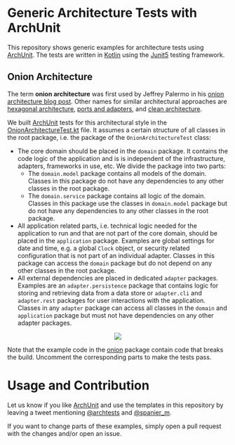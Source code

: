 # Generic Architecture Tests with ArchUnit

This repository shows generic examples for architecture tests using [ArchUnit].
The tests are written in [Kotlin] using the [Junit5] testing framework.


## Onion Architecture

The term **onion architecture** was first used by Jeffrey Palermo in his [onion architecture blog post](https://jeffreypalermo.com/2008/07/the-onion-architecture-part-1/).
Other names for similar architectural approaches are
  [hexagonal architecture](http://alistair.cockburn.us/Hexagonal+architecture),
  [ports and adapters](http://wiki.c2.com/?PortsAndAdaptersArchitecture), and
  [clean architecture](http://blog.cleancoder.com/uncle-bob/2012/08/13/the-clean-architecture.html).

We built [ArchUnit] tests for this architectural style in the [OnionArchitectureTest.kt](./src/test/kotlin/com/github/spanierm/archunitjunit5kotlin/onion/OnionArchitectureTest.kt) file.
It assumes a certain structure of all classes in the root package, i.e. the package of the `OnionArchitectureTest` class:
* The core domain should be placed in the `domain` package.
  It contains the code logic of the application and is is independent of the infrastructure, adapters, frameworks in use, etc.
  We divide the package into two parts:
  * The `domain.model` package contains all models of the domain.
    Classes in this package do not have any dependencies to any other classes in the root package.
  * The `domain.service` package contains all logic of the domain.
    Classes in this package use the classes in `domain.model` package but do not have any dependencies to any other classes in the root package.
* All application related parts, i.e. technical logic needed for the application to run and that are not part of the core domain,
  should be placed in the `application` package.
  Examples are global settings for date and time, e.g. a global `Clock` object, or security related configuration that is not part of an individual adapter.
  Classes in this package can access the `domain` package but do not depend on any other classes in the root package.
* All external dependencies are placed in dedicated `adapter` packages.
  Examples are an `adapter.persistence` package that contains logic for storing and retrieving data from a data store
  or `adapter.cli` and `adapter.rest` packages for user interactions with the application.
  Classes in any `adapter` package can access all classes in the `domain` and `application` package
    but must not have dependencies on any other adapter packages.

<p align="center">
    <img src="./docs/onion-architecture.svg">
</p>

Note that the example code in the [onion](./src/main/kotlin/com/github/spanierm/archunitjunit5kotlin/onion) package contain code that breaks the build.
Uncomment the corresponding parts to make the tests pass.


# Usage and Contribution

Let us know if you like [ArchUnit] and use the templates in this repository by leaving a tweet mentioning [@archtests] and [@spanier_m].

If you want to change parts of these examples, simply open a pull request with the changes and/or open an issue.



[@archtests]: https://twitter.com/archtests
[@spanier_m]: https://twitter.com/spanier_m
[ArchUnit]: https://www.archunit.org/
[Junit5]: https://junit.org/junit5/
[Kotlin]: https://kotlinlang.org/
